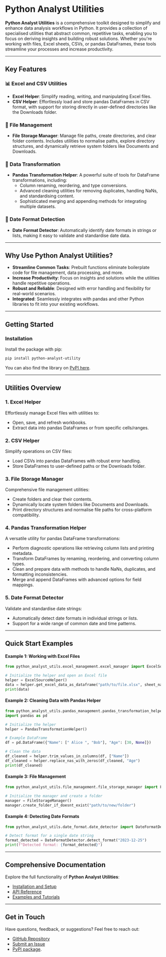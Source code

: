 # Python Analyst Utilities

**Python Analyst Utilities** is a comprehensive toolkit designed to simplify and enhance data analysis workflows in Python. It provides a collection of specialised utilities that abstract common, repetitive tasks, enabling you to focus on deriving insights and building robust solutions. Whether you're working with files, Excel sheets, CSVs, or pandas DataFrames, these tools streamline your processes and increase productivity.

---

## Key Features

### 📊 Excel and CSV Utilities

- **Excel Helper**: Simplify reading, writing, and manipulating Excel files.
- **CSV Helper**: Effortlessly load and store pandas DataFrames in CSV format, with support for storing directly in user-defined directories like the Downloads folder.

### 📂 File Management

- **File Storage Manager**: Manage file paths, create directories, and clear folder contents. Includes utilities to normalise paths, explore directory structures, and dynamically retrieve system folders like Documents and Downloads.

### 🔄 Data Transformation

- **Pandas Transformation Helper**: A powerful suite of tools for DataFrame transformations, including:
  - Column renaming, reordering, and type conversions.
  - Advanced cleaning utilities for removing duplicates, handling NaNs, and standardising content.
  - Sophisticated merging and appending methods for integrating multiple datasets.

### 📆 Date Format Detection

- **Date Format Detector**: Automatically identify date formats in strings or lists, making it easy to validate and standardise date data.

---

## Why Use Python Analyst Utilities?

- **Streamline Common Tasks**: Prebuilt functions eliminate boilerplate code for file management, data processing, and more.
- **Increase Productivity**: Focus on insights and solutions while the utilities handle repetitive operations.
- **Robust and Reliable**: Designed with error handling and flexibility for real-world scenarios.
- **Integrated**: Seamlessly integrates with pandas and other Python libraries to fit into your existing workflows.

---

## Getting Started

### Installation

Install the package with pip:

```bash
pip install python-analyst-utility
```

You can also find the library on [PyPI here](https://pypi.org/project/python-analyst-utility/).

---

## Utilities Overview

### 1. **Excel Helper**
Effortlessly manage Excel files with utilities to:

- Open, save, and refresh workbooks.
- Extract data into pandas DataFrames or from specific cells/ranges.

### 2. **CSV Helper**
Simplify operations on CSV files:

- Load CSVs into pandas DataFrames with robust error handling.
- Store DataFrames to user-defined paths or the Downloads folder.

### 3. **File Storage Manager**
Comprehensive file management utilities:

- Create folders and clear their contents.
- Dynamically locate system folders like Documents and Downloads.
- Print directory structures and normalise file paths for cross-platform compatibility.

### 4. **Pandas Transformation Helper**
A versatile utility for pandas DataFrame transformations:

- Perform diagnostic operations like retrieving column lists and printing metadata.
- Transform DataFrames by renaming, reordering, and converting column types.
- Clean and prepare data with methods to handle NaNs, duplicates, and formatting inconsistencies.
- Merge and append DataFrames with advanced options for field mappings.

### 5. **Date Format Detector**
Validate and standardise date strings:

- Automatically detect date formats in individual strings or lists.
- Support for a wide range of common date and time patterns.

---

## Quick Start Examples

#### Example 1: Working with Excel Files

```python
from python_analyst_utils.excel_management.excel_manager import ExcelSourceHelper

# Initialize the helper and open an Excel file
helper = ExcelSourceHelper()
data = helper.get_excel_data_as_dataframe("path/to/file.xlsx", sheet_name="Sheet1")
print(data)
```

#### Example 2: Cleaning Data with Pandas Helper

```python
from python_analyst_utils.pandas_management.pandas_transformation_helper import PandasTransformationHelper
import pandas as pd

# Initialize the helper
helper = PandasTransformationHelper()

# Example DataFrame
df = pd.DataFrame({"Name": [" Alice ", "Bob"], "Age": [30, None]})

# Clean the data
df_cleaned = helper.trim_values_in_columns(df, ["Name"])
df_cleaned = helper.replace_nas_with_zeros(df_cleaned, "Age")
print(df_cleaned)
```

#### Example 3: File Management

```python
from python_analyst_utils.file_management.file_storage_manager import FileStorageManager

# Initialize the manager and create a folder
manager = FileStorageManager()
manager.create_folder_if_doesnt_exist("path/to/new/folder")
```

#### Example 4: Detecting Date Formats

```python
from python_analyst_utils.date_format.date_detector import DateFormatDetector

# Detect format for a single date string
format_detected = DateFormatDetector.detect_format("2023-12-25")
print(f"Detected format: {format_detected}")
```

---

## Comprehensive Documentation

Explore the full functionality of **Python Analyst Utilities**:

- [Installation and Setup](reference/installation.md)
- [API Reference](reference/index.md)
- [Examples and Tutorials](examples/index.md)

---

## Get in Touch

Have questions, feedback, or suggestions? Feel free to reach out:

- [GitHub Repository](https://github.com/AroshaJ/python-analyst-utility)
- [Submit an Issue](https://github.com/AroshaJ/python-analyst-utility/issues)
- [PyPI package](https://pypi.org/project/python-analyst-utility/).

